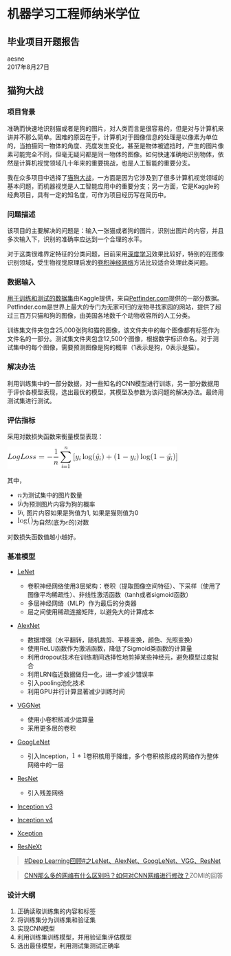 # 机器学习工程师纳米学位

## 毕业项目开题报告

aesne  
2017年8月27日

## 猫狗大战

### 项目背景

准确而快速地识别猫或者是狗的图片，对人类而言是很容易的，但是对与计算机来讲并不那么简单。困难的原因在于，计算机对于图像信息的处理是以像素为单位的，当拍摄同一物体的角度、亮度发生变化，甚至是物体被遮挡时，产生的图片像素可能完全不同，但毫无疑问都是同一物体的图像。如何快速准确地识别物体，依然是计算机视觉领域几十年来的重要挑战，也是人工智能的重要分支。

我在众多项目中选择了[猫狗大战](https://www.kaggle.com/c/dogs-vs-cats-redux-kernels-edition)，一方面是因为它涉及到了很多计算机视觉领域的基本问题，而机器视觉是人工智能应用中的重要分支；另一方面，它是Kaggle的经典项目，具有一定的知名度，可作为项目经历写在简历中。

### 问题描述

该项目的主要解决的问题是：输入一张猫或者狗的图片，识别出图片的内容，并且多次输入下，识别的准确率应达到一个合理的水平。

对于这类很难界定特征的分类问题，目前采用[深度学习](https://en.wikipedia.org/wiki/Deep_learning)效果比较好，特别的在图像识别领域，受生物视觉原理启发的[卷积神经网络](https://en.wikipedia.org/wiki/Convolutional_neural_network)方法比较适合处理此类问题。

### 数据输入

[用于训练和测试的数据集](https://www.kaggle.com/c/dogs-vs-cats-redux-kernels-edition/data)由Kaggle提供，来自[Petfinder.com](https://www.petfinder.com/)提供的一部分数据。Petfinder.com是世界上最大的专门为无家可归的宠物寻找家园的网站，提供了超过三百万只猫和狗的图像，由美国各地数千个动物收容所的人工分类。

训练集文件夹包含25,000张狗和猫的图像，该文件夹中的每个图像都有标签作为文件名的一部分。测试集文件夹包含12,500个图像，根据数字标识命名。对于测试集中的每个图像，需要预测图像是狗的概率（1表示是狗，0表示是猫）。

### 解决办法

利用训练集中的一部分数据，对一些知名的CNN模型进行训练，另一部分数据用于评价各模型表现，选出最优的模型，其模型及参数为该问题的解决办法。最终用测试集进行测试。

### 评估指标

采用对数损失函数来衡量模型表现：

![](./img/loss_function.gif)

其中，
- ![](./img/n.gif)为测试集中的图片数量
- ![](./img/y_hat.gif)为预测图片内容为狗的概率
- ![](./img/y_i.gif), 图片内容如果是狗值为1, 如果是猫则值为0
- ![](./img/log.gif)为自然(底为![](./img/e.gif)的)对数

对数损失函数值越小越好。

### 基准模型

* [LeNet](http://yann.lecun.com/exdb/publis/pdf/lecun-01a.pdf)
  - 卷积神经网络使用3层架构：卷积（提取图像空间特征）、下采样（使用了图像平均稀疏性）、非线性激活函数（tanh或者sigmoid函数）
  - 多层神经网络（MLP）作为最后的分类器
  - 层之间使用稀疏连接矩阵，以避免大的计算成本
  
* [AlexNet](https://papers.nips.cc/paper/4824-imagenet-classification-with-deep-convolutional-neural-networks.pdf)
  - 数据增强（水平翻转，随机裁剪、平移变换，颜色、光照变换）
  - 使用ReLU函数作为激活函数，降低了Sigmoid类函数的计算量
  - 利用dropout技术在训练期间选择性地剪掉某些神经元，避免模型过度拟合
  - 利用LRN临近数据做归一化，进一步减少错误率
  - 引入pooling池化技术
  - 利用GPU并行计算显著减少训练时间
  
* [VGGNet](https://arxiv.org/abs/1409.1556)
  - 使用小卷积核减少运算量
  - 采用更多层的卷积
  
* [GoogLeNet](https://arxiv.org/abs/1409.4842)
  - 引入Inception，![](./img/1.gif)卷积核用于降维，多个卷积核形成的网络作为整体网络中的一层
  
* [ResNet](https://arxiv.org/abs/1512.03385)
  - 引入残差网络
  
* [Inception v3](https://arxiv.org/abs/1512.00567)
* [Inception v4](https://arxiv.org/abs/1602.07261)
* [Xception](https://arxiv.org/abs/1610.02357)
* [ResNeXt](https://arxiv.org/abs/1611.05431)

>[#Deep Learning回顾#之LeNet、AlexNet、GoogLeNet、VGG、ResNet](https://zhuanlan.zhihu.com/p/22094600)

>[CNN那么多的网络有什么区别吗？如何对CNN网络进行修改？](https://www.zhihu.com/question/53727257)ZOMI的回答

### 设计大纲

1. 正确读取训练集的内容和标签
2. 将训练集分为训练集和验证集
3. 实现CNN模型
4. 利用训练集训练模型，并用验证集评估模型
5. 选出最佳模型，利用测试集测试正确率
